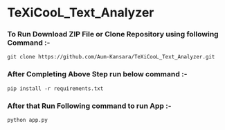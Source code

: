 # TeXiCooL_Text_Analyzer

### To Run Download ZIP File or Clone Repository using following Command :-
    git clone https://github.com/Aum-Kansara/TeXiCooL_Text_Analyzer.git

### After Completing Above Step run below command :-
    pip install -r requirements.txt

### After that Run Following command to run App :-
    python app.py
